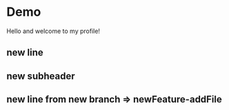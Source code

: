 # Demo

Hello and welcome to my profile!

## new line

## new subheader


## new line from new branch => newFeature-addFile